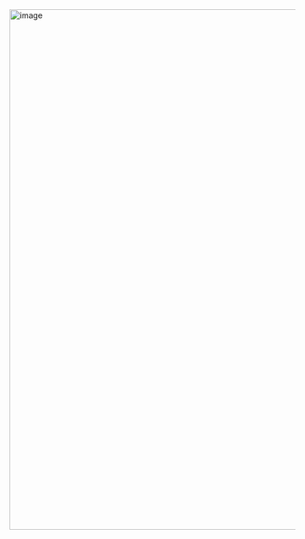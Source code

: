 <img width="916" alt="image" src="https://github.com/TimelyCo/Techi/assets/166889304/038a2c7a-d40c-47a6-8c6f-a55dabb5dfbe">
